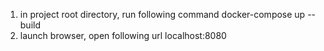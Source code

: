 1. in project root directory, run following command
   docker-compose up --build
2. launch browser, open following url
   localhost:8080